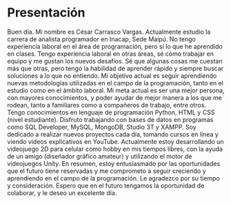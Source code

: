 # Presentación
Buen día. Mi nombre es César Carrasco Vargas.
Actualmente estudio la carrera de analista programador en Inacap, Sede Maipú.
No tengo experiencia laboral en el área de programación, pero sí lo que he aprendido en clases.
Tengo experiencia laboral en otras áreas, sé cómo trabajar en equipo y me gustan los nuevos desafíos.
Sé que algunas cosas me cuestan más que otras, pero tengo la habilidad de aprender rápido y siempre buscar soluciones a lo que no entiendo.
Mi objetivo actual es seguir aprendiendo nuevas metodologías utilizadas en el campo de la programación, tanto en el estudio como en el ámbito laboral.
Mi meta actual es ser una mejor persona, con mayores conocimientos, y poder ayudar de mejor manera a los que me rodean, tanto a familiares como a compañeros de trabajo, entre otros.
Tengo conocimientos en lenguaje de programación Python, HTML y CSS (nivel estudiante).
Disfruto trabajando con bases de datos en programas como SQL Developer, MySQL, MongoDB, Studio 3T y XAMPP.
Soy dedicado a realizar nuevos proyectos cada día, tomando cursos en línea y viendo videos explicativos en YouTube.
Actualmente estoy desarrollando un videojuego 2D para celular como hobby en mis tiempos libres, con la ayuda de un amigo (diseñador gráfico amateur) y utilizando el motor de videojuegos Unity.
En resumen, estoy entusiasmado por las oportunidades que el futuro tiene reservadas y me comprometo a seguir creciendo y aprendiendo en el campo de la programación. Le agradezco por su tiempo y consideración. Espero que en el futuro tengamos la oportunidad de colaborar, y le deseo un excelente día.
